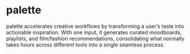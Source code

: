 # palette
palette accelerates creative workflows by transforming a user’s taste into actionable inspiration. With one input, it generates curated moodboards, playlists, and film/fashion recommendations, consolidating what normally takes hours across different tools into a single seamless process.
